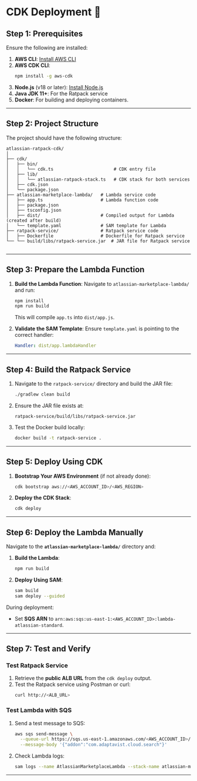 # **CDK Deployment 🚀**

## **Step 1: Prerequisites**
Ensure the following are installed:
1. **AWS CLI**: [Install AWS CLI](https://docs.aws.amazon.com/cli/latest/userguide/getting-started-install.html)
2. **AWS CDK CLI**:
   ```bash
   npm install -g aws-cdk
   ```
3. **Node.js** (v18 or later): [Install Node.js](https://nodejs.org/)
4. **Java JDK 11+**: For the Ratpack service
5. **Docker**: For building and deploying containers.

---

## **Step 2: Project Structure**
The project should have the following structure:
```
atlassian-ratpack-cdk/
│
├── cdk/
│   ├── bin/
│   │   └── cdk.ts                       # CDK entry file
│   ├── lib/
│   │   └── atlassian-ratpack-stack.ts   # CDK stack for both services
│   ├── cdk.json
│   └── package.json  
├── atlassian-marketplace-lambda/   # Lambda service code
│   ├── app.ts                      # Lambda function code
│   ├── package.json
│   ├── tsconfig.json
│   ├── dist/                       # Compiled output for Lambda (created after build)
│   └── template.yaml               # SAM template for Lambda
├── ratpack-service/                # Ratpack service code
│   ├── Dockerfile                  # Dockerfile for Ratpack service
└── └── build/libs/ratpack-service.jar  # JAR file for Ratpack service
                    
```

---

## **Step 3: Prepare the Lambda Function**
1. **Build the Lambda Function**:
   Navigate to `atlassian-marketplace-lambda/` and run:
   ```bash
   npm install
   npm run build
   ```

   This will compile `app.ts` into `dist/app.js`.

2. **Validate the SAM Template**:
   Ensure `template.yaml` is pointing to the correct handler:
   ```yaml
   Handler: dist/app.lambdaHandler
   ```

---

## **Step 4: Build the Ratpack Service**
1. Navigate to the `ratpack-service/` directory and build the JAR file:
   ```bash
   ./gradlew clean build
   ```

2. Ensure the JAR file exists at:
   ```
   ratpack-service/build/libs/ratpack-service.jar
   ```

3. Test the Docker build locally:
   ```bash
   docker build -t ratpack-service .
   ```

---

## **Step 5: Deploy Using CDK**
1. **Bootstrap Your AWS Environment** (if not already done):
   ```bash
   cdk bootstrap aws://<AWS_ACCOUNT_ID>/<AWS_REGION>
   ```

2. **Deploy the CDK Stack**:
   ```bash
   cdk deploy
   ```

---

## **Step 6: Deploy the Lambda Manually**
Navigate to the **`atlassian-marketplace-lambda/`** directory and:
1. **Build the Lambda**:
   ```bash
   npm run build
   ```
2. **Deploy Using SAM**:
   ```bash
   sam build
   sam deploy --guided
   ```

During deployment:
- Set **SQS ARN** to `arn:aws:sqs:us-east-1:<AWS_ACCOUNT_ID>:lambda-atlassian-standard`.

---

## **Step 7: Test and Verify**
### **Test Ratpack Service**
1. Retrieve the **public ALB URL** from the `cdk deploy` output.
2. Test the Ratpack service using Postman or curl:
   ```bash
   curl http://<ALB_URL>
   ```

### **Test Lambda with SQS**
1. Send a test message to SQS:
   ```bash
   aws sqs send-message \
     --queue-url https://sqs.us-east-1.amazonaws.com/<AWS_ACCOUNT_ID>/lambda-atlassian-standard \
     --message-body '{"addon":"com.adaptavist.cloud.search"}'
   ```

2. Check Lambda logs:
   ```bash
   sam logs --name AtlassianMarketplaceLambda --stack-name atlassian-marketplace-stack --tail
   ```

---